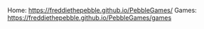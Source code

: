 Home:
https://freddiethepebble.github.io/PebbleGames/
Games:
https://freddiethepebble.github.io/PebbleGames/games
